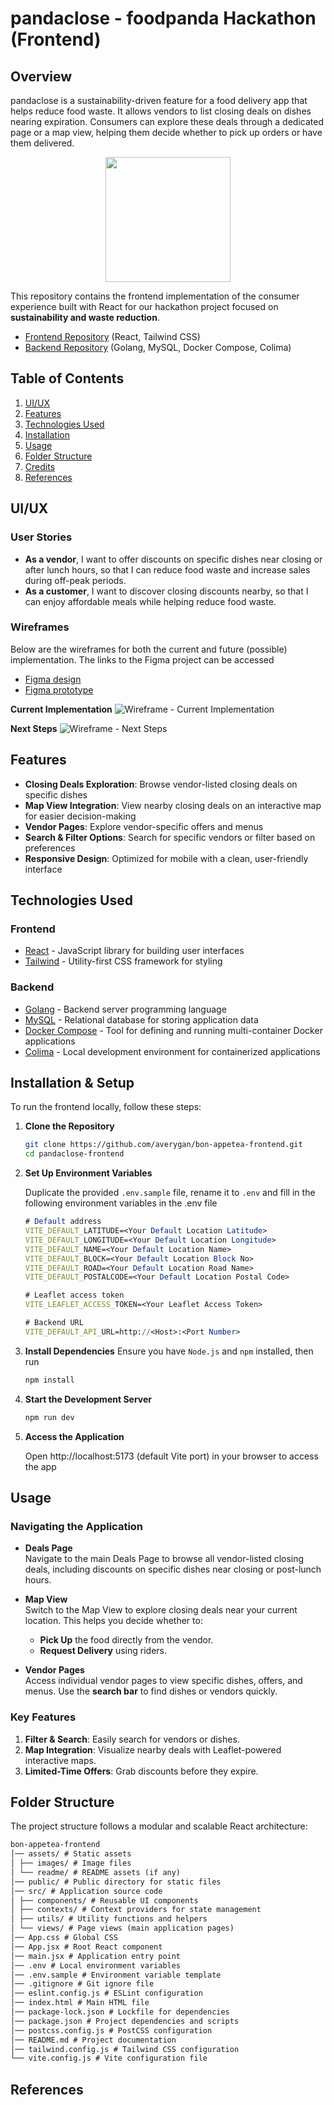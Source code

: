 # pandaclose - foodpanda Hackathon (Frontend)

## Overview
pandaclose is a sustainability-driven feature for a food delivery app that helps reduce food waste. It allows vendors to list closing deals on dishes nearing expiration. Consumers can explore these deals through a dedicated page or a map view, helping them decide whether to pick up orders or have them delivered. 

<p align="center">
  <img src="./assets/readme/paupau-closed.png" width="200" margin="auto">
</p>

This repository contains the frontend implementation of the consumer experience built with React for our hackathon project focused on **sustainability and waste reduction**.



* [Frontend Repository](https://github.com/averygan/bon-appetea-frontend) (React, Tailwind CSS)
* [Backend Repository](https://github.com/averygan/bon-appetea-backend) (Golang, MySQL, Docker Compose, Colima)

## Table of Contents
1. [UI/UX](#uiux)
2. [Features](#features)
3. [Technologies Used](#technologies-used)
4. [Installation](#installation--setup)
5. [Usage](#usage)
6. [Folder Structure](#folder-structure)
7. [Credits](#credits)
8. [References](#references)

## UI/UX

### User Stories
- **As a vendor**, I want to offer discounts on specific dishes near closing or after lunch hours, so that I can reduce food waste and increase sales during off-peak periods.
- **As a customer**, I want to discover closing discounts nearby, so that I can enjoy affordable meals while helping reduce food waste.


### Wireframes
Below are the wireframes for both the current and future (possible) implementation. The links to the Figma project can be accessed
- [Figma design](https://www.figma.com/design/5o3xq5qUgmnXGrGgq28ofL/pandaclose?node-id=422-3494&t=1iWv07DY0Z1ADjiZ-1) 
- [Figma prototype](https://www.figma.com/proto/5o3xq5qUgmnXGrGgq28ofL/pandaclose?node-id=422-3494&t=1iWv07DY0Z1ADjiZ-1)

**Current Implementation**
![Wireframe - Current Implementation](./assets/readme/wireframe-current.png)

**Next Steps**
![Wireframe - Next Steps](./assets/readme/wireframe-future.png)


## Features
- **Closing Deals Exploration**: Browse vendor-listed closing deals on specific dishes
- **Map View Integration**: View nearby closing deals on an interactive map for easier decision-making
- **Vendor Pages**: Explore vendor-specific offers and menus
- **Search & Filter Options**: Search for specific vendors or filter based on preferences
- **Responsive Design**: Optimized for mobile with a clean, user-friendly interface


## Technologies Used
### Frontend
* [React](https://react.dev/) - JavaScript library for building user interfaces
* [Tailwind](https://tailwindcss.com/) - Utility-first CSS framework for styling

### Backend
* [Golang](https://go.dev/) - Backend server programming language
* [MySQL](https://www.mysql.com/) - Relational database for storing application data
* [Docker Compose](https://docs.docker.com/compose/) - Tool for defining and running multi-container Docker applications
* [Colima](https://github.com/abiosoft/colima) - Local development environment for containerized applications

## Installation & Setup
To run the frontend locally, follow these steps:

1. **Clone the Repository**  
   ```bash
   git clone https://github.com/averygan/bon-appetea-frontend.git
   cd pandaclose-frontend

2. **Set Up Environment Variables**

    Duplicate the provided `.env.sample` file, rename it to `.env` and fill in the following environment variables in the .env file
    ```mathematica
    # Default address
    VITE_DEFAULT_LATITUDE=<Your Default Location Latitude>
    VITE_DEFAULT_LONGITUDE=<Your Default Location Longitude>
    VITE_DEFAULT_NAME=<Your Default Location Name>
    VITE_DEFAULT_BLOCK=<Your Default Location Block No>
    VITE_DEFAULT_ROAD=<Your Default Location Road Name>
    VITE_DEFAULT_POSTALCODE=<Your Default Location Postal Code>

    # Leaflet access token
    VITE_LEAFLET_ACCESS_TOKEN=<Your Leaflet Access Token>

    # Backend URL
    VITE_DEFAULT_API_URL=http://<Host>:<Port Number>
    ```

3. **Install Dependencies**
Ensure you have `Node.js` and `npm` installed, then run
    ```bash
    npm install
    ```

4. **Start the Development Server**
    ```bash
    npm run dev
    ```

5. **Access the Application**

    Open http://localhost:5173 (default Vite port) in your browser to access the app

## Usage

### Navigating the Application
- **Deals Page**  
  Navigate to the main Deals Page to browse all vendor-listed closing deals, including discounts on specific dishes near closing or post-lunch hours.

- **Map View**  
  Switch to the Map View to explore closing deals near your current location. This helps you decide whether to:  
   - **Pick Up** the food directly from the vendor.  
   - **Request Delivery** using riders.

- **Vendor Pages**  
  Access individual vendor pages to view specific dishes, offers, and menus. Use the **search bar** to find dishes or vendors quickly.

### Key Features
1. **Filter & Search**: Easily search for vendors or dishes.  
2. **Map Integration**: Visualize nearby deals with Leaflet-powered interactive maps.  
3. **Limited-Time Offers**: Grab discounts before they expire.  

## Folder Structure
The project structure follows a modular and scalable React architecture:

```markdown
bon-appetea-frontend
│── assets/ # Static assets 
│ ├── images/ # Image files 
│ └── readme/ # README assets (if any) 
│── public/ # Public directory for static files 
│── src/ # Application source code 
│ ├── components/ # Reusable UI components 
│ ├── contexts/ # Context providers for state management 
│ ├── utils/ # Utility functions and helpers 
│ └── views/ # Page views (main application pages) 
│── App.css # Global CSS 
│── App.jsx # Root React component 
│── main.jsx # Application entry point 
│── .env # Local environment variables 
│── .env.sample # Environment variable template 
│── .gitignore # Git ignore file 
│── eslint.config.js # ESLint configuration 
│── index.html # Main HTML file 
│── package-lock.json # Lockfile for dependencies 
│── package.json # Project dependencies and scripts 
│── postcss.config.js # PostCSS configuration 
│── README.md # Project documentation 
│── tailwind.config.js # Tailwind CSS configuration 
└── vite.config.js # Vite configuration file
```

## References